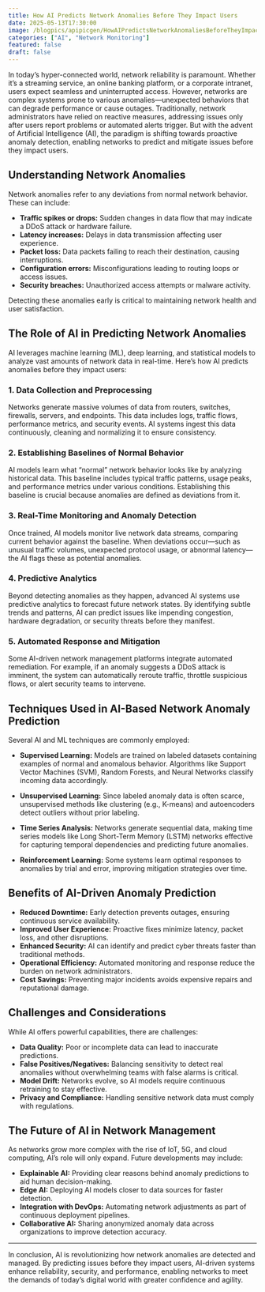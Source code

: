 ```yaml
---
title: How AI Predicts Network Anomalies Before They Impact Users
date: 2025-05-13T17:30:00
image: /blogpics/apipicgen/HowAIPredictsNetworkAnomaliesBeforeTheyImpactUsers-3VO0BUC8YJ.jpg
categories: ["AI", "Network Monitoring"]
featured: false
draft: false
---
```

In today’s hyper-connected world, network reliability is paramount. Whether it’s a streaming service, an online banking platform, or a corporate intranet, users expect seamless and uninterrupted access. However, networks are complex systems prone to various anomalies—unexpected behaviors that can degrade performance or cause outages. Traditionally, network administrators have relied on reactive measures, addressing issues only after users report problems or automated alerts trigger. But with the advent of Artificial Intelligence (AI), the paradigm is shifting towards proactive anomaly detection, enabling networks to predict and mitigate issues before they impact users.

## Understanding Network Anomalies

Network anomalies refer to any deviations from normal network behavior. These can include:

- **Traffic spikes or drops:** Sudden changes in data flow that may indicate a DDoS attack or hardware failure.
- **Latency increases:** Delays in data transmission affecting user experience.
- **Packet loss:** Data packets failing to reach their destination, causing interruptions.
- **Configuration errors:** Misconfigurations leading to routing loops or access issues.
- **Security breaches:** Unauthorized access attempts or malware activity.

Detecting these anomalies early is critical to maintaining network health and user satisfaction.

## The Role of AI in Predicting Network Anomalies

AI leverages machine learning (ML), deep learning, and statistical models to analyze vast amounts of network data in real-time. Here’s how AI predicts anomalies before they impact users:

### 1. Data Collection and Preprocessing

Networks generate massive volumes of data from routers, switches, firewalls, servers, and endpoints. This data includes logs, traffic flows, performance metrics, and security events. AI systems ingest this data continuously, cleaning and normalizing it to ensure consistency.

### 2. Establishing Baselines of Normal Behavior

AI models learn what “normal” network behavior looks like by analyzing historical data. This baseline includes typical traffic patterns, usage peaks, and performance metrics under various conditions. Establishing this baseline is crucial because anomalies are defined as deviations from it.

### 3. Real-Time Monitoring and Anomaly Detection

Once trained, AI models monitor live network data streams, comparing current behavior against the baseline. When deviations occur—such as unusual traffic volumes, unexpected protocol usage, or abnormal latency—the AI flags these as potential anomalies.

### 4. Predictive Analytics

Beyond detecting anomalies as they happen, advanced AI systems use predictive analytics to forecast future network states. By identifying subtle trends and patterns, AI can predict issues like impending congestion, hardware degradation, or security threats before they manifest.

### 5. Automated Response and Mitigation

Some AI-driven network management platforms integrate automated remediation. For example, if an anomaly suggests a DDoS attack is imminent, the system can automatically reroute traffic, throttle suspicious flows, or alert security teams to intervene.

## Techniques Used in AI-Based Network Anomaly Prediction

Several AI and ML techniques are commonly employed:

- **Supervised Learning:** Models are trained on labeled datasets containing examples of normal and anomalous behavior. Algorithms like Support Vector Machines (SVM), Random Forests, and Neural Networks classify incoming data accordingly.

- **Unsupervised Learning:** Since labeled anomaly data is often scarce, unsupervised methods like clustering (e.g., K-means) and autoencoders detect outliers without prior labeling.

- **Time Series Analysis:** Networks generate sequential data, making time series models like Long Short-Term Memory (LSTM) networks effective for capturing temporal dependencies and predicting future anomalies.

- **Reinforcement Learning:** Some systems learn optimal responses to anomalies by trial and error, improving mitigation strategies over time.

## Benefits of AI-Driven Anomaly Prediction

- **Reduced Downtime:** Early detection prevents outages, ensuring continuous service availability.
- **Improved User Experience:** Proactive fixes minimize latency, packet loss, and other disruptions.
- **Enhanced Security:** AI can identify and predict cyber threats faster than traditional methods.
- **Operational Efficiency:** Automated monitoring and response reduce the burden on network administrators.
- **Cost Savings:** Preventing major incidents avoids expensive repairs and reputational damage.

## Challenges and Considerations

While AI offers powerful capabilities, there are challenges:

- **Data Quality:** Poor or incomplete data can lead to inaccurate predictions.
- **False Positives/Negatives:** Balancing sensitivity to detect real anomalies without overwhelming teams with false alarms is critical.
- **Model Drift:** Networks evolve, so AI models require continuous retraining to stay effective.
- **Privacy and Compliance:** Handling sensitive network data must comply with regulations.

## The Future of AI in Network Management

As networks grow more complex with the rise of IoT, 5G, and cloud computing, AI’s role will only expand. Future developments may include:

- **Explainable AI:** Providing clear reasons behind anomaly predictions to aid human decision-making.
- **Edge AI:** Deploying AI models closer to data sources for faster detection.
- **Integration with DevOps:** Automating network adjustments as part of continuous deployment pipelines.
- **Collaborative AI:** Sharing anonymized anomaly data across organizations to improve detection accuracy.

---

In conclusion, AI is revolutionizing how network anomalies are detected and managed. By predicting issues before they impact users, AI-driven systems enhance reliability, security, and performance, enabling networks to meet the demands of today’s digital world with greater confidence and agility.